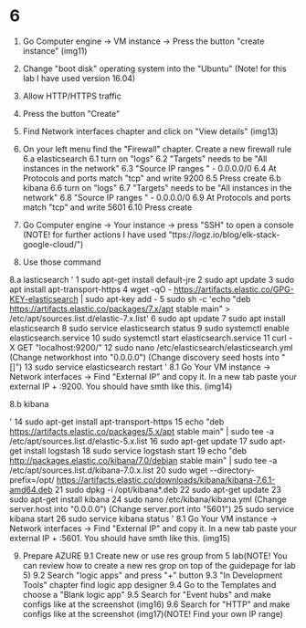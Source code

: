 

# 6
1. Go Computer engine -> VM instance  -> Press the button "create instance" (img11)
2. Change "boot disk" operating system into the "Ubuntu" (Note! for this lab I have used version 16.04)
3. Allow HTTP/HTTPS traffic 
4. Press the button "Create"

5. Find Network interfaces chapter and click on "View details" (img13)
6. On your left menu find the "Firewall" chapter. Create a new firewall rule 
  6.a elasticsearch
 6.1 turn on "logs"
 6.2 "Targets" needs to be "All instances in the network"
 6.3 "Source IP ranges " - 0.0.0.0/0
 6.4 At Protocols and ports match "tcp" and write 9200
 6.5 Press create 
  6.b kibana
 6.6 turn on "logs"
 6.7 "Targets" needs to be "All instances in the network"
 6.8 "Source IP ranges " - 0.0.0.0/0
 6.9 At Protocols and ports match "tcp" and write 5601
 6.10 Press create 
 
 7. Go Computer engine -> Your instance -> press "SSH" to open a console (NOTE! for further actions I have used "ttps://logz.io/blog/elk-stack-google-cloud/")

 8. Use those command 

  8.a lasticsearch
 '
    1  sudo apt-get install default-jre
    2  sudo apt update
    3  sudo apt install apt-transport-https
    4  wget -qO - https://artifacts.elastic.co/GPG-KEY-elasticsearch | sudo apt-key add -
    5  sudo sh -c 'echo "deb https://artifacts.elastic.co/packages/7.x/apt stable main" > /etc/apt/sources.list.d/elastic-7.x.list'
    6  sudo apt update
    7  sudo apt install elasticsearch
    8  sudo service elasticsearch status
    9  sudo systemctl enable elasticsearch.service
   10  sudo systemctl start elasticsearch.service
   11  curl -X GET "localhost:9200/"
   12  sudo nano /etc/elasticsearch/elasticsearch.yml   
   (Change networkhost into "0.0.0.0")
   (Change discovery seed hosts into "[]")
    13  sudo service elasticsearch restart
   '
   8.1 Go Your VM instance -> Network interfaces -> Find "External IP" and copy it. In a new tab paste your external IP + :9200. 
   You should have smth like this. (img14)


   8.b kibana

  '
   14  sudo apt-get install apt-transport-https
   15  echo "deb https://artifacts.elastic.co/packages/5.x/apt stable main" | sudo tee -a /etc/apt/sources.list.d/elastic-5.x.list
   16  sudo apt-get update
   17  sudo apt-get install logstash
   18  sudo service logstash start
   19  echo "deb http://packages.elastic.co/kibana/7.0/debian stable main" | sudo tee -a /etc/apt/sources.list.d/kibana-7.0.x.list
   20  sudo wget --directory-prefix=/opt/ https://artifacts.elastic.co/downloads/kibana/kibana-7.6.1-amd64.deb
   21  sudo dpkg -i /opt/kibana*.deb
   22  sudo apt-get update
   23  sudo apt-get install kibana
   24  sudo nano /etc/kibana/kibana.yml 
   (Change server.host into "0.0.0.0")
   (Change server.port into "5601")
   25  sudo service kibana start
   26  sudo service kibana status
 '
   8.1 Go Your VM instance -> Network interfaces -> Find "External IP" and copy it. In a new tab paste your external IP + :5601. 
   You should have smth like this. (img15)

   9. Prepare AZURE
   9.1 Create new or use res group from 5 lab(NOTE! You can review how to create a new res grop on top of the guidepage for lab 5)
   9.2 Search "logic apps" and press "+" button 
   9.3 "In Development Tools" chapter find logic app designer
   9.4 Go to the Templates and choose a "Blank logic app"
   9.5 Search for "Event hubs" and make configs like at the screenshot (img16)
   9.6 Search for "HTTP" and make configs like at the screenshot (img17)(NOTE! Find your own IP range)

